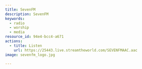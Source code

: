 ```yaml
---
title: SevenFM
description: SevenFM
keywords:
  - radio
  - worship
  - media
resource_id: 94e4-bcc4-a671
actions:
  - title: Listen
    url: https://25443.live.streamtheworld.com/SEVENFMAAC.aac
image: sevenfm_logo.jpg

---
```






